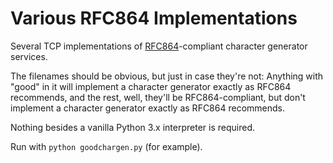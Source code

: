 # Various RFC864 Implementations

Several TCP implementations of [RFC864](https://tools.ietf.org/rfc/rfc864.txt)-compliant character generator services.

The filenames should be obvious, but just in case they're not: Anything
with "good" in it will implement a character generator exactly as RFC864
recommends, and the rest, well, they'll be RFC864-compliant, but don't
implement a character generator exactly as RFC864 recommends.

Nothing besides a vanilla Python 3.x interpreter is required.

Run with `python goodchargen.py` (for example).
